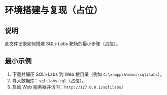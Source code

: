 # 环境搭建与复现（占位）

## 说明
此文件记录如何搭建 SQLi-Labs 靶场的最小步骤（占位）。

## 最小示例
1. 下载并解压 SQLi-Labs 到 Web 根目录（例如 `C:\xampp\htdocs\sqlilabs`）。
2. 导入数据库：`sqlilabs.sql`（占位）。
3. 启动 Web 服务器并访问：`http://127.0.0.1/sqlilabs/`
